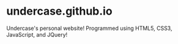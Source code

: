 undercase.github.io
======================

Undercase's personal website! Programmed using HTML5, CSS3, JavaScript, and JQuery!
